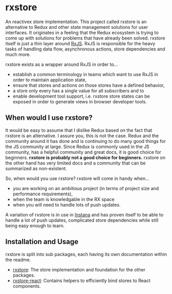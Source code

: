 # rxstore
An reactivex store implementation. This project called rxstore is an alternative to Redux and other state management
solutions for user interfaces. It originates in a feeling that the Redux ecosystem is trying to come up with solutions
for problems that have already been solved. rxstore itself is just a thin layer around [RxJS](https://github.com/ReactiveX/rxjs).
RxJS is responsible for the heavy tasks of handling data flow, asynchronous actions, store dependencies and much more.

rxstore exists as a wrapper around RxJS in order to…

 - establish a common terminology in teams which want to use RxJS in order to maintain application state,
 - ensure that stores and actions on those stores have a defined behavior,
 - a store only every has a single value for all subscribers and to
 - enable development tool support, i.e. rxstore store states can be exposed in order to generate views in browser
   developer tools.

## When would I use rxstore?
It would be easy to assume that I dislike Redux based on the fact that rxstore is an alternative. I assure you, this
is not the case. Redux and the community around it has done and is continuing to do many good things for the JS
community at large. Since Redux is commonly used in the JS community, has a helpful community and great docs, it is
good choice for beginners. **rxstore is probably not a good choice for beginners.** rxstore on the other hand has
very limited docs and a community that can be summarized as non-existent.

So, when would you use rxstore? rxstore will come in handy when…

 - you are working on an ambitious project (in terms of project size and performance requirements),
 - when the team is knowledgable in the RX space
 - when you will need to handle lots of push updates.

A variation of rxstore is in use in [Instana](https://www.instana.com/) and has proven itself to be able to handle a
lot of push updates, complicated store dependencies while still being easy enough to learn.

## Installation and Usage
rxstore is split into sub packages, each having its own documentation within the readme.

 - [rxstore](./packages/rxstore): The store implementation and foundation for the other packages.
 - [rxstore-react](./packages/rxstore-react): Contains helpers to efficiently bind stores to React components.
